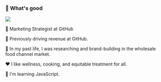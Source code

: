 ### :wave: What's good 

![](https://media.giphy.com/media/l4KhNBgG8RaItFkDS/giphy.gif)

🚀 Marketing Strategist at GitHub

:red_car: Previously driving revenue at GitHub. 

🔭 In my past life, I was researching and brand-building in the wholesale food channel market. 

:heart: I like wellness, cooking, and equitable treatment for all.

:seedling: I'm learning JavaScript.




<!--
**aarchuleta/aarchuleta** is a ✨ _special_ ✨ repository because its `README.md` (this file) appears on your GitHub profile.

Here are some ideas to get you started:

- 🔭 I’m currently working on ...
- 🌱 I’m currently learning ...
- 👯 I’m looking to collaborate on ...
- 🤔 I’m looking for help with ...
- 💬 Ask me about ...
- 📫 How to reach me: ...
- 😄 Pronouns: ...
- ⚡ Fun fact: ...
-->
